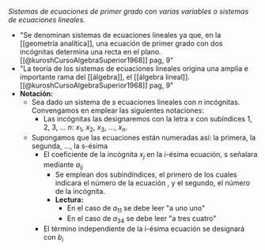 *Sistemas de ecuaciones de primer grado con varias variables o sistemas de ecuaciones lineales.*

+ "Se denominan sistemas de ecuaciones lineales ya que, en la [[geometría analítica]], una ecuación de primer grado con dos incógnitas determina una recta en el plano. [[@kuroshCursoAlgebraSuperior1968]] pag, 9"
+ "La teoría de los sistemas de ecuaciones lineales origina una amplia e importante rama del [[álgebra]], el [[álgebra lineal]]. [[@kuroshCursoAlgebraSuperior1968]] pag, 9"
+ **Notación:**
	+ Sea dado un sistema de $s$ ecuaciones lineales con $n$ incógnitas. Convengamos en emplear las siguientes notaciones:
		+ Las incógnitas las designaremos con la letra $x$ con subíndices $1$, $2$, $3$, ... $n$: $x_1$, $x_2$, $x_3$, ..., $x_n$. 
	+ Supongamos que las ecuaciones están numeradas así: la primera, la segunda, ..., la s-ésima
		+ El coeficiente de la incógnita $x_j$ en la $i$-ésima ecuación, s señalara mediante $a_{ij}$
			+ Se emplean dos subindíndices, el primero de los cuales indicara el número de la ecuación , y el segundo, el número de la incógnita.
			+ **Lectura:**
				+ En el caso de $a_{11}$ se debe leer "a uno uno"
				+ En el caso de $a_{34}$ se debe leer "a tres cuatro"
		+ El término independiente de la i-ésima ecuación se designará con $b_i$
